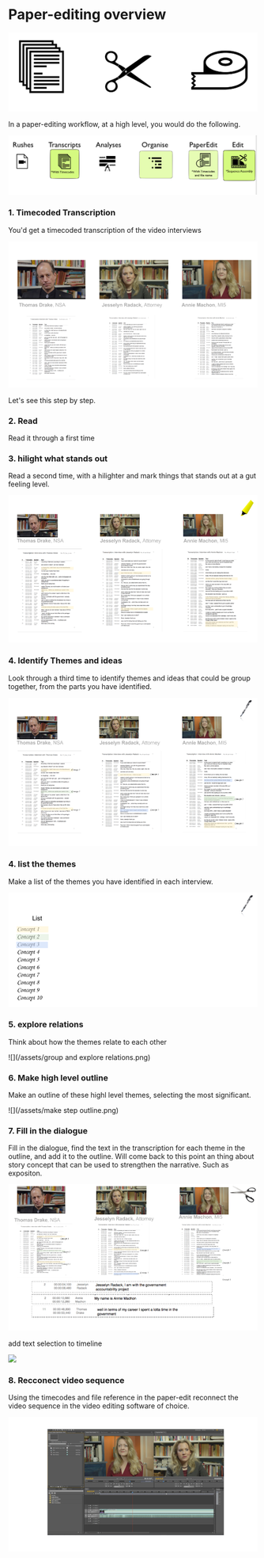 # Paper-editing overview

![](/assets/paper-editing-logos.png)

In a paper-editing workflow, at a high level, you would do the following. 

![paper-edit-overview](/assets/paper-edit-overview.png)


### 1. Timecoded Transcription
You'd get a timecoded transcription of the video interviews

![Overview analogue paper-edit](/assets/3%20interviews%20with%20Transcriptions.png)

Let's see this step by step.

### 2. Read
Read it through a first time

### 3. hilight what stands out
Read a second time, with a hilighter and mark things that stands out at a gut feeling level. 

![](/assets/3%20interviews%20transcriptions%20and%20hlighter.png)

### 4. Identify Themes and ideas
Look through a third time to identify themes and ideas that could be group together, from the parts you have identified. 

![](/assets/3%20interviews%20transcriptions%20and%20pen.png)

### 4. list the themes
Make a list of the themes you have identified in each interview.

![](/assets/list%20key%20topics.png)

### 5. explore relations
Think about how the themes relate to each other

![](/assets/group and explore relations.png)

### 6. Make high level outline
Make an outline of these highl level themes, selecting the most significant.

![](/assets/make step outline.png)

### 7.  Fill in the dialogue
Fill in the dialogue, find the text in the transcription for each theme in the outline, and add it to the outline.
Will come back to this point an thing about story concept that can be used to strengthen the narrative. Such as expositon.

![](/assets/fill%20in%20the%20dialogue%201%20.png)

add text selection to timeline

![](/assets/fill%20in%20thevdialogue%202.png)

### 8. Recconect video sequence
Using the timecodes and file reference in the paper-edit reconnect the video sequence in the video editing software of choice. 

![](/assets/video%20sequence.png)






